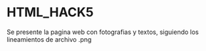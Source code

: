 # HTML_HACK5
Se presente la pagina web con fotografias y textos, siguiendo los lineamientos de archivo .png
